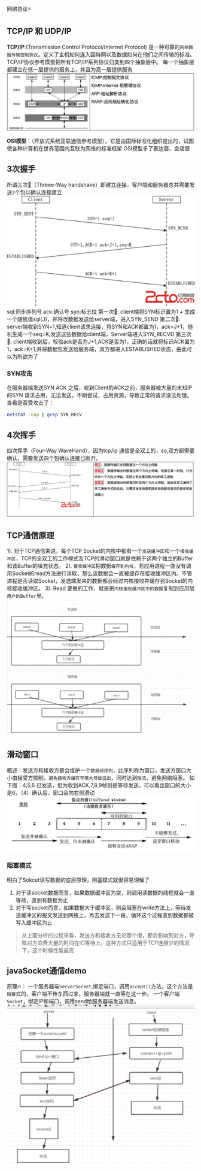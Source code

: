  网络协议⚡️
## TCP/IP 和 UDP/IP
**TCP/IP**:(Transmission Control Protocol/Internet Protocol) 是一种可靠的`网络数据传输控制协议`。定义了主机如何连入因特网以及数据如何在他们之间传输的标准。
TCP/IP协议参考模型把所有TCP/IP系列协议归类到四个抽象层中。
每一个抽象层都建立在低一层提供的服务上，并且为高一层提供服务
![tcp模型](media/15456265139312/15456272793353.jpg)

**OSI模型**：（开放式系统互联通信参考模型），它是由国际标准化组织提出的，试图使各种计算机在世界范围内互联为网络的标准框架
OSI模型多了表达层、会话层

## 3次握手
所谓三次🤝（Threee-Way handshake）即建立连接，客户端和服务器总共需要发送`3`个包以确认连接建立
![](media/15456265139312/15456455388265.jpg)
sql:同步序列号  ack:确认号    syn:标志位
第一次🤝: client端将SYN标识置为1 + 生成一个随机值sql(J)，并将改数据发送给server端，进入SYN_SEND
第二次🤝: server端收到SYN=1,知道client请求连接，将SYN和ACK都置为1，ack=J+1，随机生成一个seq=K,发送这些数据给client端，Server端进入SYN_RECVD
第三次🤝: client端收到后，校验ack是否为J+1,ACK是否为1，正确的话就将标识ACK置为1，ack=K+1,并将数据包发送给服务端，双方都进入ESTABLISHED状态，由此可以为所欲为了
### SYN攻击
在服务器端发送SYN ACK 之后，收到Client的ACK之前，服务器被大量的未知IP的SYN 请求占用，无法发送，不断尝试，占用资源，导致正常的请求没法处理。
查看是否受攻击了：
```bash
netstat -nap | grep SYN_RECV
```

## 4次挥手
四次挥手（Four-Way WaveHand），因为tcp/ip 通信是全双工的，so,双方都需要确认，需要发送四个包确认连接已断开。
![-w940](media/15456265139312/15456485389997.jpg)


## TCP通信原理
1). 对于TCP通信来说，每个TCP Socket的内核中都有一个`发送缓冲区`和一个`接收缓冲区`，TCP的全双工的工作模式及TCP的滑动窗口就是依赖于这两个独立的Buffer和该Buffer的填充状态。
2). `接收缓冲区`把数据`缓存到内核`，若应用进程一直没有调用Socket的read方法进行读取，那么该数据会一直被缓存在接收缓冲区内。不管进程是否读取Socket，发送端发来的数据都会经过内核接收并缓存到Socket的内核接收缓冲区。
3). Read 要做的工作，就是把`内核接收缓冲区中的数据`复制到应用层`用户的Buffer`里。
![-w799](media/15456265139312/15456641117343.jpg)

## 滑动窗口
概述：发送方和接收方都会维护一个`数据帧序列`，此序列称为窗口，发送方窗口大小由接受方控制，`避免接收方缓存不够大导致溢出`，同时达到`限流`，避免网络阻塞。
如下图：4,5,6 已发送，但为收到ACK,7,8,9帧则是等待发送，可以看出窗口的大小是6，（4）确认后，窗口会向右侧滑动
![](media/15456265139312/15456650215071.jpg)

### 阻塞模式
明白了Sokcet读写数据的底层原理，阻塞模式就很容易理解了
   1) 对于读socket数据而言，如果数据缓冲区为空，则调用读数据的线程就会一直等待，直到有数据为止
   2) 对于写socket而言，如果数据大于缓冲区，则会阻塞在write方法上，等待发送缓冲区的报文发送到网络上，再去发送下一段，循环这个过程直到数据都被写入缓冲区为止
   
> 从上面分析的过程来看，发送方和接收方无论哪个慢，都会影响到对方，导致对方浪费大量的时间在IO等待上。这种方式只适用于TCP连接少的情况下，这个时候性能最高

## javaSocket通信demo 
原理🔥：
    一个服务器端`ServerSocket`,绑定端口，调用`accept()`方法，这个方法是`阻塞`式的，客户端不传东西过来，服务器端就一直等在这一步。
    一个客户端`Socket`，绑定IP和端口，调用send给服务器端发送消息。
![-w677](media/15456265139312/15456665947325.jpg)

